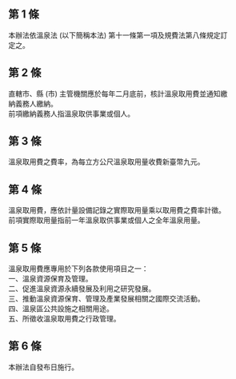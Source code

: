 第 1 條
-------
本辦法依溫泉法 (以下簡稱本法) 第十一條第一項及規費法第八條規定訂  
定之。

第 2 條
-------
直轄市、縣 (市) 主管機關應於每年二月底前，核計溫泉取用費並通知繳  
納義務人繳納。  
前項繳納義務人指溫泉取供事業或個人。

第 3 條
-------
溫泉取用費之費率，為每立方公尺溫泉取用量收費新臺幣九元。

第 4 條
-------
溫泉取用費，應依計量設備記錄之實際取用量乘以取用費之費率計徵。  
前項實際取用量指前一年溫泉取供事業或個人之全年溫泉用量。

第 5 條
-------
溫泉取用費應專用於下列各款使用項目之一：  
一、溫泉資源保育及管理。  
二、促進溫泉資源永續發展及利用之研究發展。  
三、推動溫泉資源保育、管理及產業發展相關之國際交流活動。  
四、溫泉區公共設施之相關用途。  
五、所徵收溫泉取用費之行政管理。

第 6 條
-------
本辦法自發布日施行。

